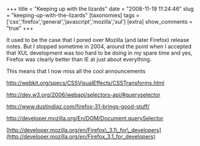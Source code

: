 +++
title = "Keeping up with the lizards"
date = "2008-11-19 11:24:46"
slug = "keeping-up-with-the-lizards"
[taxonomies]
tags = ['css','firefox','general','javascript','mozilla','xul']
[extra]
show_comments = "true"
+++

It used to be the case that I pored over Mozilla (and later Firefox) release notes. But I stopped sometime in 2004, around the point when I accepted that XUL development was too hard to be doing in my spare time and yes, Firefox was clearly better than IE at just about everything.

This means that I now miss all the cool announcements

<span><http://webkit.org/specs/CSSVisualEffects/CSSTransforms.html></span>

<span><http://dev.w3.org/2006/webapi/selectors-api/#queryselector></span>  
<span> [](http://www.dustindiaz.com/firefox-31-brings-good-stuff/)</span>

<span><http://www.dustindiaz.com/firefox-31-brings-good-stuff/></span>  
<span> [](http://developer.mozilla.org/En/DOM/Document.querySelector)</span>

<span><http://developer.mozilla.org/En/DOM/Document.querySelector></span>  
<span> [](http://developer.mozilla.org/en/Firefox_3.1_for_developers)</span>

<span>[http://developer.mozilla.org/en/Firefox\_3.1\_for\_developers](http://developer.mozilla.org/en/Firefox_3.1_for_developers)</span>

